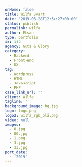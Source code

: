 ```yaml
---
onHome: false
title: Wilfa Svart
date: '2019-03-28T12:54:27+00:00'
status: publish
permalink: wilfa
author: Ehsan
type: portfolio
id: 142
agency: Guts & Glory
category:
  - Backend
  - Front-end
  - UX
tag:
  - Wordpress
  - HTML
  - Javascript
  - PHP
case_link_url: ''
client: Wilfa
tagline: ''
background_image: bg.jpg
logo: logo.png
logo2: wilfa_rgb_blå.png
video: null
images:
  - 0.jpg
  - 00.jpg
  - 1.png
  - 3.jpg
  - 33.jpg
port_date:
  - '2019'
---
```


